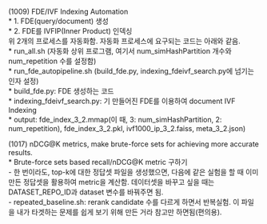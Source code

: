 (1009) FDE/IVF Indexing Automation
    <br />
    * 1. FDE(query/document) 생성
    <br />
    * 2. FDE를 IVFIP(Inner Product) 인덱싱
    <br />
    위 2개의 프로세스를 자동화함. 자동화 프로세스에 요구되는 코드는 아래와 같음.
    <br />
    * run_all.sh (자동화 상위 프로그램, 여기서 num_simHashPartition 개수와 num_repetition 수를 설정함)
    <br />
    * run_fde_autopipeline.sh (build_fde.py, indexing_fdeivf_search.py에 넘기는 인자 설정)
    <br />
    * build_fde.py: FDE 생성하는 코드
    <br />
    * indexing_fdeivf_search.py: 기 만들어진 FDE를 이용하여 document IVF Indexing
    <br />
    * output: fde_index_3_2.mmap(이 때, 3: num_simHashPartition, 2: num_repetition), fde_index_3_2.pkl, ivf1000_ip_3_2.faiss, meta_3_2.json)
    <br />

(1017) nDCG@K metrics, make brute-force sets for achieving more accurate results.
    <br />
    * Brute-force sets based recall/nDCG@K metric 구하기
    <br />
      - 한 번이라도, top-k에 대한 정답셋 파일을 생성했으면, 다음에 같은 실험을 할 때 이미 만든 정답셋을 활용하여 metric을 계산함. 데이터셋을 바꾸고 싶을 때는 DATASET_REPO_ID과 dataset 변수를 바꿔주면 됨.
    <br />
      - repeated_baseline.sh: rerank candidate 수를 다르게 하면서 반복실험. 이 파일을 내가 타겟하는 문제를 쉽게 보기 위해 만든 거라 참고만 하면됨(편의용).
